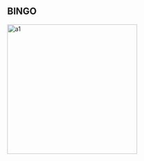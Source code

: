 ## BINGO
<img src="https://github.com/Nikita-Shah7/Development-for-Beginners/assets/99076601/2706f9f3-893d-4cb6-91e7-19ae964817e7" alt="a1" width="300" height="300">

